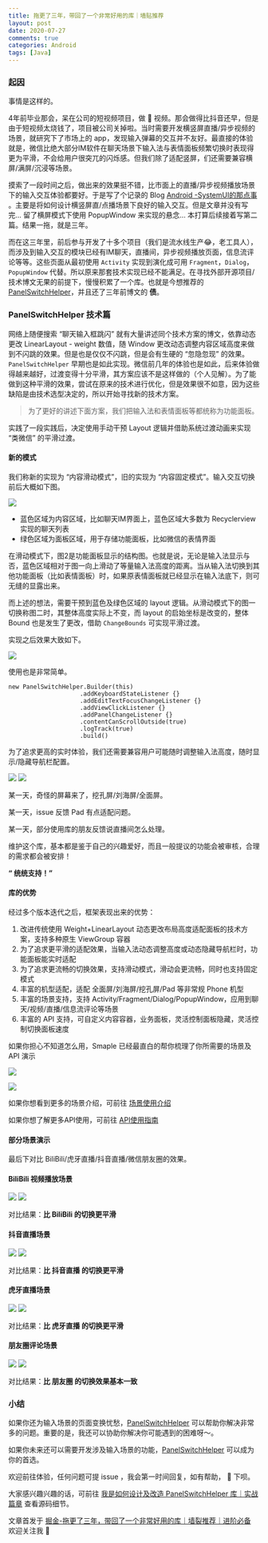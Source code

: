 ```yaml
---
title: 拖更了三年，带回了一个非常好用的库｜墙贴推荐
layout: post
date: 2020-07-27
comments: true
categories: Android
tags: [Java]
---
```

<!--more-->


### 起因

事情是这样的。

4年前毕业那会，呆在公司的短视频项目，做 🍍 视频。那会做得比抖音还早，但是由于短视频太烧钱了，项目被公司关掉啦。当时需要开发横竖屏直播/异步视频的场景，就研究下了市场上的 app，发现输入弹幕的交互并不友好。最直接的体验就是，微信比绝大部分IM软件在聊天场景下输入法与表情面板频繁切换时表现得更为平滑，不会给用户很突兀的闪烁感。但我们除了适配竖屏，们还需要兼容横屏/满屏/沉浸等场景。

摸索了一段时间之后，做出来的效果挺不错，比市面上的直播/异步视频播放场景下的输入交互体验都要好。于是写了个记录的 Blog [Android
-SystemUI的那点事](https://yummylau.com/2017/01/11/Android_2017-01-11_Android-SystemUI%E7%9A%84%E9%82%A3%E7%82%B9%E4%BA%8B/) 。主要是将如何设计横竖屏直/点播场景下良好的输入交互。但是文章并没有写完... 留了横屏模式下使用 PopupWindow 来实现的悬念... 本打算后续接着写第二篇。结果一拖，就是三年。

而在这三年里，前后参与开发了十多个项目（我们是流水线生产😂，老工具人），而涉及到输入交互的模块已经有IM聊天，直播间，异步视频播放页面，信息流评论等等。这些页面从最初使用 `Activity` 实现到演化成可用 `Fragment`，`Dialog`，`PopupWindow` 代替。所以原来那套技术实现已经不能满足。在寻找外部开源项目/技术博文无果的前提下，慢慢积累了一个库。也就是今想推荐的 [PanelSwitchHelper](https://github.com/YummyLau/PanelSwitchHelper)，并且还了三年前博文的 **债**。

### PanelSwitchHelper 技术篇

网络上随便搜索 “聊天输入框跳闪” 就有大量讲述同个技术方案的博文，依靠动态更改 LinearLayout - weight 数值，随 Window 更改动态调整内容区域高度来做到不闪跳的效果。但是也是仅仅不闪跳，但是会有生硬的 “忽隐忽现” 的效果。`PanelSwitchHelper` 早期也是如此实现。微信前几年的体验也是如此，后来体验做得越来越好，过渡变得十分平滑，其方案应该不是这样做的（个人见解）。为了能做到这种平滑的效果，尝试在原来的技术进行优化，但是效果很不如意，因为这些缺陷是由技术选型决定的，所以开始寻找新的技术方案。

> 为了更好的讲述下面方案，我们把输入法和表情面板等都统称为功能面板。

实践了一段实践后，决定使用手动干预 Layout 逻辑并借助系统过渡动画来实现 “类微信” 的平滑过渡。

#### 新的模式

我们称新的实现为 “内容滑动模式”，旧的实现为 “内容固定模式”。输入交互切换前后大概如下图。

![](https://user-gold-cdn.xitu.io/2020/6/8/1729333b087740e3?w=1988&h=1332&f=jpeg&s=122321)

* 蓝色区域为内容区域，比如聊天IM界面上，蓝色区域大多数为 Recyclerview 实现的聊天列表
* 绿色区域为面板区域，用于存储功能面板，比如微信的表情界面

在滑动模式下，图2是功能面板显示的结构图。也就是说，无论是输入法显示与否，蓝色区域相对于图一向上滑动了等量输入法高度的距离。当从输入法切换到其他功能面板（比如表情面板）时，如果原表情面板就已经显示在输入法底下，则可无缝的显露出来。

而上述的想法，需要干预到蓝色及绿色区域的 layout 逻辑。从滑动模式下的图一切换称图二时，其整体高度实际上不变，而 layout 的启始坐标是改变的，整体 Bound 也是发生了更改，借助 `ChangeBounds` 可实现平滑过渡。 

实现之后效果大致如下。

![](https://user-gold-cdn.xitu.io/2020/6/8/17293dff6262b7d0?w=200&h=441&f=gif&s=291134)

使用也是非常简单。

```
new PanelSwitchHelper.Builder(this)
                    .addKeyboardStateListener {}
                    .addEditTextFocusChangeListener {}
                    .addViewClickListener {}
                    .addPanelChangeListener {}
                    .contentCanScrollOutside(true)
                    .logTrack(true)                  
                    .build()	
```

为了追求更高的实时体验，我们还需要兼容用户可能随时调整输入法高度，随时显示/隐藏导航栏配置。

![](https://user-gold-cdn.xitu.io/2020/6/8/17293e0a08240ffa?w=200&h=433&f=gif&s=785716)
![](https://user-gold-cdn.xitu.io/2020/6/8/17293e0c0f9294cf?w=200&h=433&f=gif&s=955636)

某一天，奇怪的屏幕来了，挖孔屏/刘海屏/全面屏。

某一天，issue 反馈 Pad 有点适配问题。

某一天，部分使用库的朋友反馈说直播间怎么处理。

维护这个库，基本都是鉴于自己的兴趣爱好，而且一般提议的功能会被审核，合理的需求都会被安排！

**“ 统统支持！”**

#### 库的优势

经过多个版本迭代之后，框架表现出来的优势：

1. 改进传统使用 Weight+LinearLayout 动态更改布局高度适配面板的技术方案，支持多种原生 ViewGroup 容器
2. 为了追求更平滑的适配效果，当输入法动态调整高度或动态隐藏导航栏时，功能面板能实时适配
3. 为了追求更流畅的切换效果，支持滑动模式，滑动会更流畅，同时也支持固定模式
4. 丰富的机型适配，适配 全面屏/刘海屏/挖孔屏/Pad 等非常规 Phone 机型
5. 丰富的场景支持，支持 Activity/Fragment/Dialog/PopupWindow，应用到聊天/视频/直播/信息流评论等场景
6. 丰富的 API 支持，可自定义内容容器，业务面板，灵活控制面板隐藏，灵活控制切换面板速度

如果你担心不知道怎么用，Smaple 已经最直白的帮你梳理了你所需要的场景及 API 演示

![](https://user-gold-cdn.xitu.io/2020/6/9/17296d6a091f4654?w=300&h=660&f=jpeg&s=24862)

![](https://user-gold-cdn.xitu.io/2020/6/9/17296d6bfeb5da55?w=300&h=660&f=jpeg&s=25631)

如果你想看到更多的场景介绍，可前往 [场景使用介绍](https://github.com/YummyLau/PanelSwitchHelper/blob/master/README_SENCE-zh.md)

如果你想了解更多API使用，可前往 [API使用指南](https://github.com/YummyLau/PanelSwitchHelper/blob/master/README_API-zh.md)

#### 部分场景演示

最后下对比 BiliBili/虎牙直播/抖音直播/微信朋友圈的效果。

#### BiliBili 视频播放场景

![](https://user-gold-cdn.xitu.io/2020/6/8/17293da1d9e06154?w=200&h=441&f=gif&s=1805462)
![](https://user-gold-cdn.xitu.io/2020/6/8/17293da46bfd77a9?w=200&h=441&f=gif&s=1849029)

对比结果：**比 BiliBili 的切换更平滑**

#### 抖音直播场景

![](https://user-gold-cdn.xitu.io/2020/6/8/17293db07eaab70e?w=200&h=441&f=gif&s=1898588)
![](https://user-gold-cdn.xitu.io/2020/6/8/17293db2c12b47bf?w=200&h=441&f=gif&s=1999535)

对比结果：**比 抖音直播 的切换更平滑**

#### 虎牙直播场景

![](https://user-gold-cdn.xitu.io/2020/6/8/17293db8e205ae44?w=200&h=441&f=gif&s=3025404)
![](https://user-gold-cdn.xitu.io/2020/6/8/17293dbdc991ae82?w=200&h=441&f=gif&s=3327878)

对比结果：**比 虎牙直播 的切换更平滑**

#### 朋友圈评论场景

![](https://user-gold-cdn.xitu.io/2020/6/8/17293dc273402a1e?w=200&h=441&f=gif&s=171551)
![](https://user-gold-cdn.xitu.io/2020/6/8/17293dc3d771d326?w=200&h=441&f=gif&s=1583311)

对比结果：**比 朋友圈 的切换效果基本一致**

### 小结

如果你还为输入场景的页面变换忧愁，[PanelSwitchHelper](https://github.com/YummyLau/PanelSwitchHelper) 可以帮助你解决非常多的问题。重要的是，我还可以协助你解决你可能遇到的困难呀～。

如果你未来还可以需要开发涉及输入场景的功能，[PanelSwitchHelper](https://github.com/YummyLau/PanelSwitchHelper) 可以成为你的首选。

欢迎前往体验，任何问题可提 issue ，我会第一时间回复，如有帮助， 🌟 下呗。

大家感兴趣兴趣的话，可前往 [我是如何设计及改造 PanelSwitchHelper 库｜实战篇章](https://juejin.im/post/5f0198ede51d4534b66d421a) 查看源码细节。


文章首发于 [掘金-拖更了三年，带回了一个非常好用的库｜墙裂推荐｜进阶必备](https://juejin.im/post/5eddf8456fb9a04804041738) 欢迎关注我 👏 